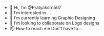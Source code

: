- 👋 Hi, I’m @Pratyaksh1507
- 👀 I’m interested in ...
- 🌱 I’m currently learning Graphic Designing
- 💞️ I’m looking to collaborate on Logo designs
- 📫 How to reach me Don't have to...

<!---
Pratyaksh1507/Pratyaksh1507 is a ✨ special ✨ repository because its `README.md` (this file) appears on your GitHub profile.
You can click the Preview link to take a look at your changes.
--->
